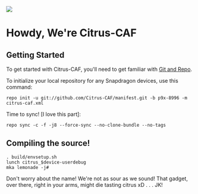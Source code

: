 <img src="https://raw.githubusercontent.com/Citrus-CAF/manifest/m/citrus.png">

Howdy, We're Citrus-CAF
===================

Getting Started
---------------

To get started with Citrus-CAF, you'll need to get familiar with
[Git and Repo](http://source.android.com/download/using-repo).


To initialize your local repository for any Snapdragon devices, use this command:


	repo init -u git://github.com/Citrus-CAF/manifest.git -b p9x-8996 -m citrus-caf.xml

Time to sync! [I love this part]:

	repo sync -c -f -j8 --force-sync --no-clone-bundle --no-tags

Compiling the source!
---------------------
	. build/envsetup.sh
	lunch citrus_$device-userdebug
	mka lemonade -j#

Don't worry about the name! We're not as sour as we sound! That gadget, over there, right in your arms, might die tasting citrus xD
.
.
.
JK!

